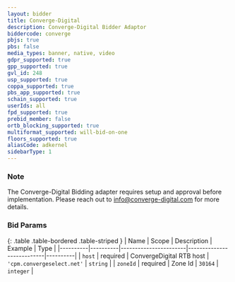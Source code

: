 ```yaml
---
layout: bidder
title: Converge-Digital
description: Converge-Digital Bidder Adaptor
biddercode: converge
pbjs: true
pbs: false
media_types: banner, native, video
gdpr_supported: true
gpp_supported: true
gvl_id: 248
usp_supported: true
coppa_supported: true
pbs_app_supported: true
schain_supported: true
userIds: all
fpd_supported: true
prebid_member: false
ortb_blocking_supported: true
multiformat_supported: will-bid-on-one
floors_supported: true
aliasCode: adkernel
sidebarType: 1
---
```


### Note

The Converge-Digital Bidding adapter requires setup and approval before implementation. Please reach out to <info@converge-digital.com> for more details.

### Bid Params

{: .table .table-bordered .table-striped }
| Name     | Scope    | Description           | Example                   | Type     |
|----------|----------|-----------------------|---------------------------|----------|
| `host`   | required | ConvergeDigital RTB host | `'cpm.convergeselect.net'` | `string` |
| `zoneId` | required | Zone Id           | `30164`                 | `integer` |
